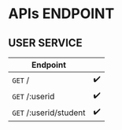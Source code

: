 # APIs ENDPOINT
## USER SERVICE

| Endpoint | |
|--|--|
| `GET` / | :heavy_check_mark: |
| `GET` /:userid | :heavy_check_mark: |
| `GET` /:userid/student | :heavy_check_mark: |
